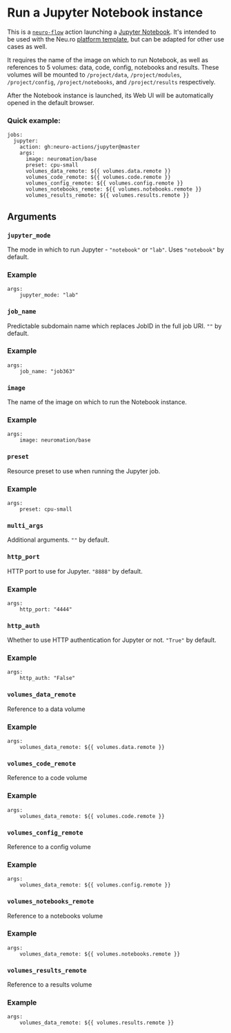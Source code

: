 # Run a Jupyter Notebook instance

This is a [`neuro-flow`](https://github.com/neuro-inc/neuro-flow) action launching a [Jupyter Notebook](https://jupyter-notebook.readthedocs.io/en/stable/). It's intended to be used with the Neu.ro [platform template](https://github.com/neuro-inc/cookiecutter-neuro-project), but can be adapted for other use cases as well.

It requires the name of the image on which to run Notebook, as well as references to 5 volumes: data, code, config, notebooks and results. These volumes will be mounted to `/project/data`, `/project/modules`, `/project/config`, `/project/notebooks`, and `/project/results` respectively.

After the Notebook instance is launched, its Web UI will be automatically opened in the default browser.

### Quick example:

```
jobs:
  jupyter:
    action: gh:neuro-actions/jupyter@master
    args:
      image: neuromation/base
      preset: cpu-small
      volumes_data_remote: ${{ volumes.data.remote }}
      volumes_code_remote: ${{ volumes.code.remote }}
      volumes_config_remote: ${{ volumes.config.remote }}
      volumes_notebooks_remote: ${{ volumes.notebooks.remote }}
      volumes_results_remote: ${{ volumes.results.remote }}
```

## Arguments

### `jupyter_mode`

The mode in which to run Jupyter - `"notebook"` or `"lab"`. Uses `"notebook"` by default.

### Example

```
args:
    jupyter_mode: "lab"
```

### `job_name`

Predictable subdomain name which replaces JobID in the full job URI. `""` by default.

### Example

```
args:
	job_name: "job363"
```

### `image`

The name of the image on which to run the Notebook instance.

### Example

```
args:
    image: neuromation/base
```

### `preset`

Resource preset to use when running the Jupyter job.

### Example

```
args:
    preset: cpu-small
```

### `multi_args`

Additional arguments. `""` by default.


### `http_port`

HTTP port to use for Jupyter. `"8888"` by default.

### Example

```
args:
    http_port: "4444"
```

### `http_auth`

Whether to use HTTP authentication for Jupyter or not. `"True"` by default.

### Example

```
args:
    http_auth: "False"
```

### `volumes_data_remote`

Reference to a data volume

### Example

```
args:
	volumes_data_remote: ${{ volumes.data.remote }}
```

### `volumes_code_remote`

Reference to a code volume

### Example

```
args:
	volumes_data_remote: ${{ volumes.code.remote }}
```

### `volumes_config_remote`

Reference to a config volume

### Example

```
args:
	volumes_data_remote: ${{ volumes.config.remote }}
```

### `volumes_notebooks_remote`

Reference to a notebooks volume

### Example

```
args:
	volumes_data_remote: ${{ volumes.notebooks.remote }}
```

### `volumes_results_remote`

Reference to a results volume

### Example

```
args:
	volumes_data_remote: ${{ volumes.results.remote }}
```